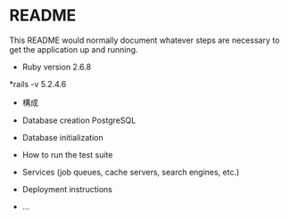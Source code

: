 # README

This README would normally document whatever steps are necessary to get the
application up and running.
* Ruby version
2.6.8

*rails -v
5.2.4.6
* 構成

* Database creation
PostgreSQL
* Database initialization

* How to run the test suite

* Services (job queues, cache servers, search engines, etc.)

* Deployment instructions

* ...
